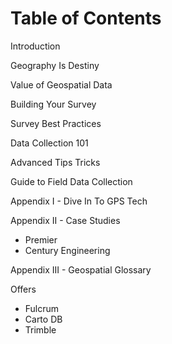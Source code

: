 # Table of Contents

Introduction

Geography Is Destiny

Value of Geospatial Data

Building Your Survey

Survey Best Practices

Data Collection 101

Advanced Tips Tricks

Guide to Field Data Collection

Appendix I - Dive In To GPS Tech

Appendix II - Case Studies
 - Premier
 - Century Engineering

Appendix III - Geospatial Glossary

Offers
 - Fulcrum
 - Carto DB
 - Trimble
